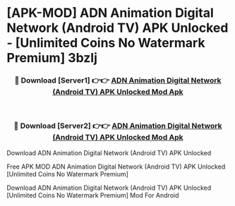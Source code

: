 # [APK-MOD] ADN Animation Digital Network (Android TV) APK Unlocked - [Unlimited Coins No Watermark Premium] 3bzlj



<div align="center">
<h3>🔴 Download [Server1] 👉👉 <a href="https://momento.my/?title=ADN_Animation_Digital_Network_(Android_TV)_APK_Unlocked">ADN Animation Digital Network (Android TV) APK Unlocked Mod Apk</a></h3><br>

<h3>🔴 Download [Server2] 👉👉 <a href="https://momento.my/?title=ADN_Animation_Digital_Network_(Android_TV)_APK_Unlocked">ADN Animation Digital Network (Android TV) APK Unlocked Mod Apk</a></h3>
</div>



Download ADN Animation Digital Network (Android TV) APK Unlocked 

Free APK MOD ADN Animation Digital Network (Android TV) APK Unlocked [Unlimited Coins No Watermark Premium]

Download ADN Animation Digital Network (Android TV) APK Unlocked [Unlimited Coins No Watermark Premium] Mod For Android
